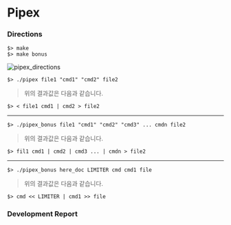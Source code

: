 # Pipex
### Directions
```
$> make
$> make bonus
```
![pipex_directions](https://user-images.githubusercontent.com/69841779/211208419-beb697c3-2a5c-4e24-af3f-3a1c2ff29b39.gif)
```
$> ./pipex file1 "cmd1" "cmd2" file2
```
> 위의 결과값은 다음과 같습니다.
```
$> < file1 cmd1 | cmd2 > file2
```
---
```
$> ./pipex_bonus file1 "cmd1" "cmd2" "cmd3" ... cmdn file2
```
> 위의 결과값은 다음과 같습니다.
```
$> fil1 cmd1 | cmd2 | cmd3 ... | cmdn > file2
```
---
```
$> ./pipex_bonus here_doc LIMITER cmd cmd1 file
```
> 위의 결과값은 다음과 같습니다.
```
$> cmd << LIMITER | cmd1 >> file
```
### Development Report

